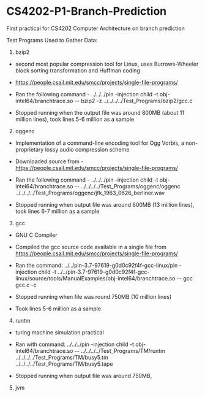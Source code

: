 # CS4202-P1-Branch-Prediction
First practical for CS4202 Computer Architecture on branch prediction

Test Programs Used to Gather Data:

1. bzip2 

- second most popular compression tool for Linux, uses Burrows-Wheeler block sorting transformation and Huffman coding

- https://people.csail.mit.edu/smcc/projects/single-file-programs/

- Ran the following command - ../../../pin -injection child -t obj-intel64/branchtrace.so -- bzip2 -z ../../../../Test_Programs/bzip2/gcc.c

- Stopped running when the output file was around 800MB (about 11 million lines), took lines 5-6 million as a sample
	
2. oggenc

- Implementation of a command-line encoding tool for Ogg Vorbis, a non-proprietary lossy audio compression scheme

- Downloaded source from - https://people.csail.mit.edu/smcc/projects/single-file-programs/

- Ran the following command - ../../../pin -injection child -t obj-intel64/branchtrace.so -- ../../../../Test_Programs/oggenc/oggenc ../../../../Test_Programs/oggenc/jfk_1963_0626_berliner.wav

- Stopped running when output file was around 600MB (13 million lines), took lines 6-7 million as a sample

3. gcc

- GNU C Compiler

- Compiled the gcc source code available in a single file from https://people.csail.mit.edu/smcc/projects/single-file-programs/

- Ran the command: ../../pin-3.7-97619-g0d0c92f4f-gcc-linux/pin -injection child -t ../../pin-3.7-97619-g0d0c92f4f-gcc-linux/source/tools/ManualExamples/obj-intel64/branchtrace.so -- gcc gcc.c -c

- Stopped running when file was round 750MB (10 million lines)

- Took lines 5-6 million as a sample

4. runtm 

- turing machine simulation practical

- Ran with command: ../../../pin -injection child -t obj-intel64/branchtrace.so -- ../../../../Test_Programs/TM/runtm ../../../../Test_Programs/TM/busy5.tm ../../../../Test_Programs/TM/busy5.tape

- Stopped running when output file was around 750MB, 

5. jvm
